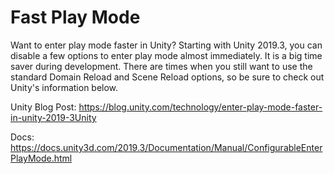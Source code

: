 # Fast Play Mode
Want to enter play mode faster in Unity? Starting with Unity 2019.3, you can disable a few options to enter play mode almost immediately. 
It is a big time saver during development. There are times when you still want to use the standard Domain Reload and Scene Reload options, 
so be sure to check out Unity's information below.

Unity Blog Post: https://blog.unity.com/technology/enter-play-mode-faster-in-unity-2019-3Unity

Docs: https://docs.unity3d.com/2019.3/Documentation/Manual/ConfigurableEnterPlayMode.html
